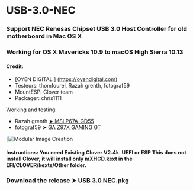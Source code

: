 # USB-3.0-NEC


### Support NEC Renesas Chipset USB 3.0 Host Controller for old motherboard in Mac OS X

### Working for OS X Mavericks 10.9 to macOS High Sierra 10.13


#### Credit:
- [OYEN DIGITAL ] (https://oyendigital.com)
- Testeurs: thomfourel, Razah grenth, fotograf59
- MountESP: Clover team
- Packager: chris1111

Working and testing:

- Razah grenth [➤ MSI P67A-GD55 ](https://www.hackintosh-montreal.com/t7090-usb-3-0-port-nec-renesas-10-9-a-10-14#111138)
- fotograf59 [➤ GA Z97X GAMING GT ](https://www.hackintosh-montreal.com/t7090-usb-3-0-port-nec-renesas-10-9-a-10-14#115763)



[![Modular Image Creation](https://i62.servimg.com/u/f62/18/50/18/69/captu471.png)
  

#### Instructions: You need Existing Clover V2.4k. UEFI or ESP This does not install Clover, it will install only mXHCD.kext in the EFI/CLOVER/kexts/Other folder.

### Download the release [➤ USB 3.0 NEC.pkg ](https://github.com/chris1111/USB-3.0-NEC/releases/tag/V1)
